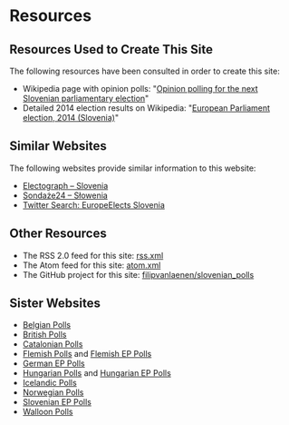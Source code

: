 # Resources

## Resources Used to Create This Site

The following resources have been consulted in order to create this site:

+ Wikipedia page with opinion polls: "[Opinion polling for the next Slovenian parliamentary election](https://en.wikipedia.org/wiki/Opinion_polling_for_the_next_Slovenian_parliamentary_election)"
+ Detailed 2014 election results on Wikipedia: "[European Parliament election, 2014 (Slovenia)](https://en.wikipedia.org/wiki/European_Parliament_election,_2014_(Slovenia))"

## Similar Websites

The following websites provide similar information to this website:

+ [Electograph – Slovenia](http://www.electograph.com/search/label/Slovenia)
+ [Sondaże24 – Słowenia](https://sondaze24.eu/panstwo/slowenia/)
+ [Twitter Search: EuropeElects Slovenia](https://twitter.com/search?f=tweets&vertical=default&q=europeelects%20slovenia&src=typd)

## Other Resources

+ The RSS 2.0 feed for this site: [rss.xml](rss.xml)
+ The Atom feed for this site: [atom.xml](atom.xml)
+ The GitHub project for this site: [filipvanlaenen/slovenian_polls](https://github.com/filipvanlaenen/slovenian_polls)

## Sister Websites

+ [Belgian Polls](https://filipvanlaenen.github.io/belgian_polls/)
+ [British Polls](https://filipvanlaenen.github.io/british_polls/)
+ [Catalonian Polls](https://filipvanlaenen.github.io/catalonian_polls/)
+ [Flemish Polls](https://filipvanlaenen.github.io/flemish_polls/) and [Flemish EP Polls](https://filipvanlaenen.github.io/flemish_ep_polls/)
+ [German EP Polls](https://filipvanlaenen.github.io/german_ep_polls/)
+ [Hungarian Polls](https://filipvanlaenen.github.io/hungarian_polls/) and [Hungarian EP Polls](https://filipvanlaenen.github.io/hungarian_ep_polls/)
+ [Icelandic Polls](https://filipvanlaenen.github.io/icelandic_polls/)
+ [Norwegian Polls](https://filipvanlaenen.github.io/norwegian_polls/)
+ [Slovenian EP Polls](https://filipvanlaenen.github.io/slovenian_ep_polls/)
+ [Walloon Polls](https://filipvanlaenen.github.io/walloon_polls/)
